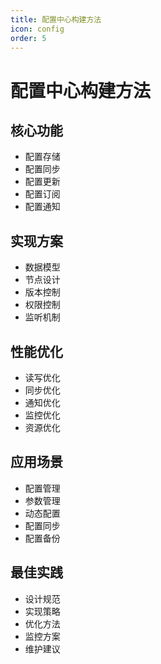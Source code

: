 ```yaml
---
title: 配置中心构建方法
icon: config
order: 5
---
```


# 配置中心构建方法

## 核心功能
- 配置存储
- 配置同步
- 配置更新
- 配置订阅
- 配置通知

## 实现方案
- 数据模型
- 节点设计
- 版本控制
- 权限控制
- 监听机制

## 性能优化
- 读写优化
- 同步优化
- 通知优化
- 监控优化
- 资源优化

## 应用场景
- 配置管理
- 参数管理
- 动态配置
- 配置同步
- 配置备份

## 最佳实践
- 设计规范
- 实现策略
- 优化方法
- 监控方案
- 维护建议
